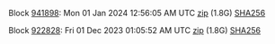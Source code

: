 Block [941898](https://testnet-insight.dashevo.org/insight/block/0000000fd2e88b3ec72698edaec3d91feef9e0cc26ca1ddae8b38e564549625d): Mon 01 Jan 2024 12:56:05 AM UTC [zip](https://dash-bootstrap-2.ams3.digitaloceanspaces.com/testnet/2024-01-01/bootstrap.dat.zip) (1.8G) [SHA256](https://dash-bootstrap-2.ams3.digitaloceanspaces.com/testnet/2024-01-01/sha256.txt)

Block [922828](https://testnet-insight.dashevo.org/insight/block/0000030c697e35c2b2565b1ba77bd534e62e5fdaa7c569e8ec7acccea38f063b): Fri 01 Dec 2023 01:05:52 AM UTC [zip](https://dash-bootstrap-2.ams3.digitaloceanspaces.com/testnet/2023-12-01/bootstrap.dat.zip) (1.8G) [SHA256](https://dash-bootstrap-2.ams3.digitaloceanspaces.com/testnet/2023-12-01/sha256.txt)
